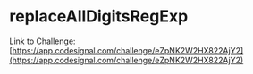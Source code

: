 # replaceAllDigitsRegExp

Link to Challenge: [https://app.codesignal.com/challenge/eZpNK2W2HX822AjY2](https://app.codesignal.com/challenge/eZpNK2W2HX822AjY2)